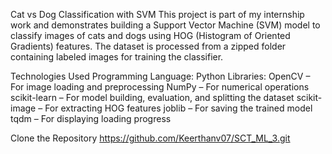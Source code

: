 Cat vs Dog Classification with SVM
This project is part of my internship work and demonstrates building a Support Vector Machine (SVM) model 
to classify images of cats and dogs using HOG (Histogram of Oriented Gradients) features. The dataset is processed 
from a zipped folder containing labeled images for training the classifier.

Technologies Used
Programming Language: Python
Libraries:
OpenCV – For image loading and preprocessing
NumPy – For numerical operations
scikit-learn – For model building, evaluation, and splitting the dataset
scikit-image – For extracting HOG features
joblib – For saving the trained model
tqdm – For displaying loading progress

Clone the Repository
https://github.com/Keerthanv07/SCT_ML_3.git
